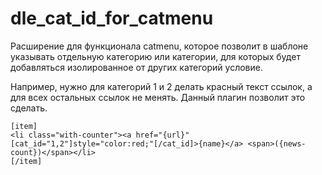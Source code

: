 # dle_cat_id_for_catmenu
Расширение для функционала catmenu, которое позволит в шаблоне указывать отдельную категорию или категории, для которых будет добавляться изолированное от других категорий условие.

Например, нужно для категорий 1 и 2 делать красный текст ссылок, а для всех остальных ссылок не менять. Данный плагин позволит это сделать.
```
[item]
<li class="with-counter"><a href="{url}" [cat_id="1,2"]style="color:red;"[/cat_id]>{name}</a> <span>({news-count})</span></li>
[/item]
```
